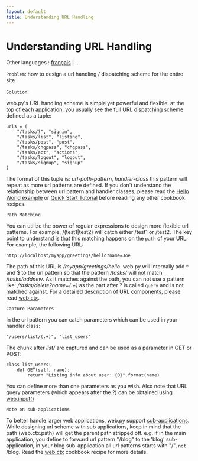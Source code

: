 ```yaml
---
layout: default
title: Understanding URL Handling
---
```


# Understanding URL Handling

Other languages : [français](/../cookbook/url_handling.fr) | ...

`Problem`: how to design a url handling / dispatching scheme for the entire site

`Solution`:

web.py's URL handling scheme is simple yet powerful and flexible.  at the top of each application, you usually see the full URL dispatching scheme defined as a tuple:

    urls = (
        "/tasks/?", "signin",
        "/tasks/list", "listing",
        "/tasks/post", "post",
        "/tasks/chgpass", "chgpass",
        "/tasks/act", "actions",
        "/tasks/logout", "logout",
        "/tasks/signup", "signup"
    )

The format of this tuple is: _url-path-pattern_, _handler-class_ this pattern will repeat as more url patterns are defined.  If you don't understand the relationship between url pattern and handler classes, please read the [Hello World example](/cookbook/helloworld) or [Quick Start Tutorial](/tutorial3.en) before reading any other cookbook recipes.

`Path Matching`

You can utilize the power of regular expressions to design more flexible url patterns. For example, /(test1|test2) will catch either /test1 or /test2.  The key point to understand is that this matching happens on the `path` of your URL. For example, the following URL:

    http://localhost/myapp/greetings/hello?name=Joe

The path of this URL is _/myapp/greetings/hello_.  web.py will internally add ^ and $ to the url pattern so that the pattern _/tasks/_ will not match _/tasks/addnew_.  As it matches against the path, you can not use a pattern like: _/tasks/delete?name=(.+)_ as the part after ? is called `query` and is not matched against.  For a detailed description of URL components, please read [web.ctx](/cookbook/ctx).

`Capture Parameters`

In the url pattern you can catch parameters which can be used in your handler class:

    "/users/list/(.+)", "list_users"

The chunk after _list/_ are captured and can be used as a parameter in GET or POST:

    class list_users:
        def GET(self, name):
            return "Listing info about user: {0}".format(name)

You can define more than one parameters as you wish.  Also note that URL query parameters (which appears after the ?) can be obtained using [web.input()](/cookbook/input)

`Note on sub-applications`

To better handle larger web applications, web.py support [sub-applications](/cookbook/subapp).  While designing url scheme with sub applications, keep in mind that the path (web.ctx.path) will get the parent path stripped off. e.g. if in the main application, you define to forward url pattern "/blog" to the 'blog' sub-application, in your blog sub-application all url patterns starts with "/", `not` /blog.  Read the [web.ctx](/cookbook/ctx) cookbook recipe for more details.
